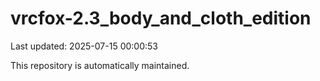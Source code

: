 # vrcfox-2.3_body_and_cloth_edition

Last updated: 2025-07-15 00:00:53

This repository is automatically maintained.
